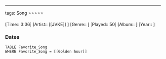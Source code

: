---
tags: Song ⭐⭐⭐⭐⭐ 

[Time:: 3:36]
[Artist:: [[JVKE]] ]
[Genre:: ]
[Played:: 50]
[Album:: ]
[Year:: ]
### Dates
````dataview
TABLE Favorite_Song
WHERE Favorite_Song = [[Golden hour]]
````